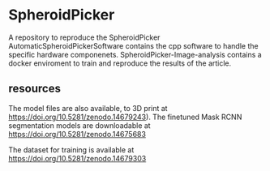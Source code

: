 # SpheroidPicker

A repository to reproduce the SpheroidPicker 
AutomaticSpheroidPickerSoftware contains the cpp software to handle the specific hardware componenets.
SpheroidPicker-Image-analysis contains a docker enviroment to train and reproduce the results of the article.

## resources
The model files are also available, to 3D print at  
https://doi.org/10.5281/zenodo.14679243). 
The finetuned Mask RCNN segmentation models are downloadable at https://doi.org/10.5281/zenodo.14675683

The dataset for training is available at https://doi.org/10.5281/zenodo.14679303
